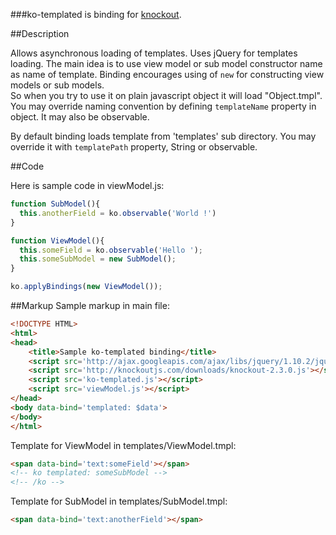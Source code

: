 
###ko-templated is binding for [knockout](http://knockoutjs.com/).

##Description

Allows asynchronous loading of templates.
Uses jQuery for templates loading.
The main idea is to use view model or sub model constructor name as name of template.
Binding encourages using of `new` for constructing view models or sub models.  
So when you try to use it on plain javascript object it will load "Object.tmpl".
You may override naming convention by defining `templateName` property in object.
It may also be observable.

By default binding loads template from 'templates' sub directory.
You may override it with `templatePath` property, String or observable.


##Code

Here is sample code in viewModel.js:
```javascript
function SubModel(){
  this.anotherField = ko.observable('World !')
}

function ViewModel(){
  this.someField = ko.observable('Hello ');
  this.someSubModel = new SubModel();
}

ko.applyBindings(new ViewModel());
```

##Markup
Sample markup in main file:
```html
<!DOCTYPE HTML>
<html>
<head>
    <title>Sample ko-templated binding</title>
    <script src='http://ajax.googleapis.com/ajax/libs/jquery/1.10.2/jquery.min.js'></script>
    <script src='http://knockoutjs.com/downloads/knockout-2.3.0.js'></script>
    <script src='ko-templated.js'></script>
    <script src='viewModel.js'></script>
</head>
<body data-bind='templated: $data'>
</body>
</html>
```

Template for ViewModel in templates/ViewModel.tmpl:
```html
<span data-bind='text:someField'></span>
<!-- ko templated: someSubModel -->
<!-- /ko -->
```

Template for SubModel in templates/SubModel.tmpl:
```html
<span data-bind='text:anotherField'></span>
```


